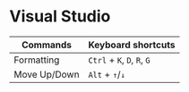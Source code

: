 ﻿# Visual Studio

|Commands|Keyboard shortcuts|
|-|-|
|Formatting|`Ctrl` + `K`, `D`, `R`, `G`|
|Move Up/Down|`Alt` + `↑`/`↓`|